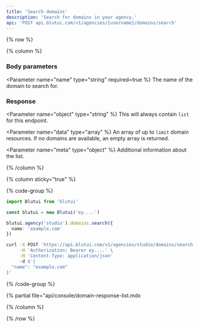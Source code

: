 ```yaml
---
title: 'Search domains'
description: 'Search for domains in your agency.'
api: 'POST api.blutui.com/v1/agencies/{username}/domains/search'
---
```


{% row %}

{% column %}
### Body parameters

<Parameter name="name" type="string" required=true %}
The name of the domain to search for.
</Parameter>

### Response

<Parameter name="object" type="string" %}
This will always contain `list` for this endpoint.
</Parameter>

<Parameter name="data" type="array" %}
An array of up to `limit` domain resources. If no domains are available, an empty array is returned.
</Parameter>

<Parameter name="meta" type="object" %}
Additional information about the list.
</Parameter>

{% /column %}

{% column sticky="true" %}

{% code-group %}

```ts {% process=false filename="Node.js" %}
import Blutui from 'blutui'

const blutui = new Blutui('ey....')

blutui.agency('studio').domains.search({
  name: 'example.com'
})
```

```bash {% process=false filename="cURL" %}
curl -X POST 'https://api.blutui.com/v1/agencies/studio/domains/search' \
     -H 'Authorization: Bearer ey....' \
     -H 'Content-Type: application/json'
     -d $'{
  "name": "example.com"
}'
```

{% /code-group %}

{% partial file="api/console/domain-response-list.mdx</include>

{% /column %}

{% /row %}
